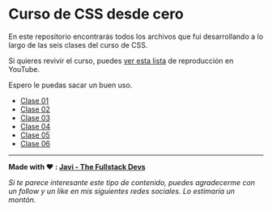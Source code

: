 # Curso de CSS desde cero

En este repositorio encontrarás todos los archivos que fui desarrollando a lo largo de las seis clases del curso de CSS.

Si quieres revivir el curso, puedes [ver esta lista](https://www.youtube.com/playlist?list=PL8NtJ23DOIjzRTMdU-tTYR8ImOrRKS0aq) de reproducción en YouTube.

Espero le puedas sacar un buen uso.

-   [Clase 01](/Clase01/)
-   [Clase 02](/Clase02/)
-   [Clase 03](/Clase03/)
-   [Clase 04](/Clase04/)
-   [Clase 05](/Clase05/)
-   [Clase 06](/Clase06/)

---

**Made with ❤️ : [Javi - The Fullstack Devs](https://instagram.com/thefullstackdevs)**

_Si te parece interesante este tipo de contenido, puedes agradecerme con un follow y un like en mis siguientes redes sociales. Lo estimaría un montón._
